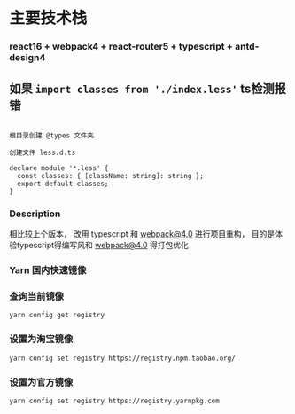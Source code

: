 # 主要技术栈
### react16 + webpack4 + react-router5 + typescript + antd-design4


##  如果 `import classes from './index.less'` ts检测报错

```

根目录创建 @types 文件夹

创建文件 less.d.ts 

declare module '*.less' {
  const classes: { [className: string]: string };
  export default classes;
}

```

### Description

相比较上个版本， 改用 typescript 和 webpack@4.0 进行项目重构， 目的是体验typescript得编写风和 webpack@4.0 得打包优化


### Yarn 国内快速镜像


### 查询当前镜像
```
yarn config get registry
```

### 设置为淘宝镜像
```
yarn config set registry https://registry.npm.taobao.org/
```

### 设置为官方镜像
```
yarn config set registry https://registry.yarnpkg.com   
```


